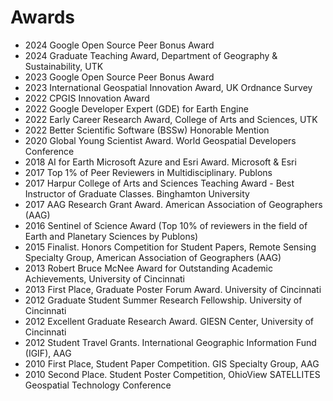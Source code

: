 # Awards

- 2024 Google Open Source Peer Bonus Award
- 2024 Graduate Teaching Award, Department of Geography & Sustainability, UTK
- 2023 Google Open Source Peer Bonus Award
- 2023 International Geospatial Innovation Award, UK Ordnance Survey
- 2022 CPGIS Innovation Award
- 2022 Google Developer Expert (GDE) for Earth Engine
- 2022 Early Career Research Award, College of Arts and Sciences, UTK
- 2022 Better Scientific Software (BSSw) Honorable Mention
- 2020 Global Young Scientist Award. World Geospatial Developers Conference
- 2018 AI for Earth Microsoft Azure and Esri Award. Microsoft & Esri
- 2017 Top 1% of Peer Reviewers in Multidisciplinary. Publons
- 2017 Harpur College of Arts and Sciences Teaching Award - Best Instructor of Graduate Classes. Binghamton University
- 2017 AAG Research Grant Award. American Association of Geographers (AAG)
- 2016 Sentinel of Science Award (Top 10% of reviewers in the field of Earth and Planetary Sciences by Publons)
- 2015 Finalist. Honors Competition for Student Papers, Remote Sensing Specialty Group, American Association of Geographers (AAG)
- 2013 Robert Bruce McNee Award for Outstanding Academic Achievements, University of Cincinnati
- 2013 First Place, Graduate Poster Forum Award. University of Cincinnati
- 2012 Graduate Student Summer Research Fellowship. University of Cincinnati
- 2012 Excellent Graduate Research Award. GIESN Center, University of Cincinnati
- 2012 Student Travel Grants. International Geographic Information Fund (IGIF), AAG
- 2010 First Place, Student Paper Competition. GIS Specialty Group, AAG
- 2010 Second Place. Student Poster Competition, OhioView SATELLITES Geospatial Technology Conference
